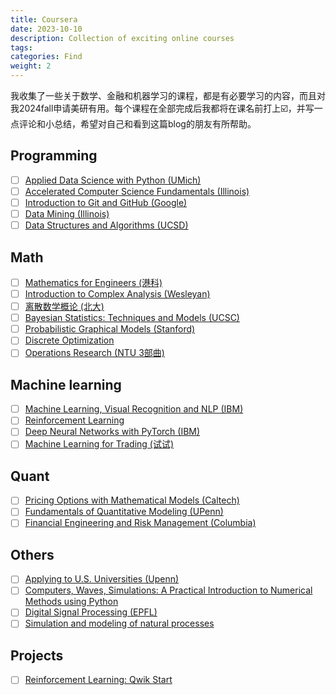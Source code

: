 ```yaml
---
title: Coursera
date: 2023-10-10
description: Collection of exciting online courses
tags: 
categories: Find
weight: 2
---
```


我收集了一些关于数学、金融和机器学习的课程，都是有必要学习的内容，而且对我2024fall申请美研有用。每个课程在全部完成后我都将在课名前打上☑️，并写一点评论和小总结，希望对自己和看到这篇blog的朋友有所帮助。

## Programming

- [ ] [Applied Data Science with Python (UMich)](https://www.coursera.org/specializations/data-science-python)
- [ ] [Accelerated Computer Science Fundamentals (Illinois)](https://www.coursera.org/specializations/cs-fundamentals)
- [ ] [Introduction to Git and GitHub (Google)](https://www.coursera.org/learn/introduction-git-github)
- [ ] [Data Mining (Illinois)](https://www.coursera.org/specializations/data-mining)
- [ ] [Data Structures and Algorithms (UCSD)](https://www.coursera.org/specializations/data-structures-algorithms)

## Math

- [ ] [Mathematics for Engineers (港科)](https://www.coursera.org/specializations/mathematics-engineers)
- [ ] [Introduction to Complex Analysis (Wesleyan)](https://www.coursera.org/learn/complex-analysis)
- [ ] [离散数学概论 (北大)](https://www.coursera.org/learn/dmathgen)
- [ ] [Bayesian Statistics: Techniques and Models (UCSC)](https://www.coursera.org/learn/mcmc-bayesian-statistics)
- [ ] [Probabilistic Graphical Models (Stanford)](https://www.coursera.org/specializations/probabilistic-graphical-models)
- [ ] [Discrete Optimization](https://www.coursera.org/learn/discrete-optimization)
- [ ] [Operations Research (NTU 3部曲)](https://www.coursera.org/learn/operations-research-modeling)

## Machine learning

- [ ] [Machine Learning, Visual Recognition and NLP (IBM)](https://www.coursera.org/learn/ibm-ai-workflow-machine-learning-vr-nlp)
- [ ] [Reinforcement Learning](https://www.coursera.org/specializations/reinforcement-learning)
- [ ] [Deep Neural Networks with PyTorch (IBM)](https://www.coursera.org/learn/deep-neural-networks-with-pytorch)
- [ ] [Machine Learning for Trading (试试)](https://www.coursera.org/specializations/machine-learning-trading)

## Quant

- [ ] [Pricing Options with Mathematical Models (Caltech)](https://www.coursera.org/learn/pricing-options-with-mathematical-models)
- [ ] [Fundamentals of Quantitative Modeling (UPenn)](https://www.coursera.org/learn/wharton-quantitative-modeling)
- [ ] [Financial Engineering and Risk Management (Columbia)](https://www.coursera.org/specializations/financialengineering)

## Others

- [ ] [Applying to U.S. Universities (Upenn)](https://www.coursera.org/learn/study-in-usa)
- [ ] [Computers, Waves, Simulations: A Practical Introduction to Numerical Methods using Python](https://www.coursera.org/learn/computers-waves-simulations)
- [ ] [Digital Signal Processing (EPFL)](https://www.coursera.org/specializations/digital-signal-processing#courses)
- [ ] [Simulation and modeling of natural processes](https://www.coursera.org/learn/modeling-simulation-natural-processes)

## Projects

- [ ] [Reinforcement Learning: Qwik Start](https://www.coursera.org/projects/googlecloud-reinforcement-learning-qwik-start-yqsij#outcomes)